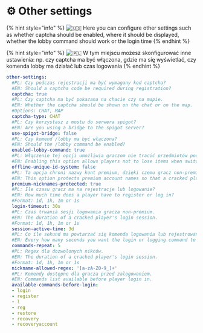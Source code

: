 # ⚙ Other settings

{% hint style="info" %}
![🇺🇸](https://twemoji.maxcdn.com/2/svg/1f1fa-1f1f8.svg) Here you can configure other settings such as whether captcha should be enabled, where it should be displayed, whether the lobby command should work or the login time
{% endhint %}

{% hint style="info" %}
![🇵🇱](https://twemoji.maxcdn.com/2/svg/1f1f5-1f1f1.svg) W tym miejscu możesz skonfigurować inne ustawienia: np. czy captcha ma być włączona, gdzie ma się wyświetlać, czy komenda lobby ma działać lub czas logowania
{% endhint %}

```yaml
other-settings:
  #PL: Czy podczas rejestracji ma być wymagany kod captcha?
  #EN: Should a captcha code be required during registration?
  captcha: true
  #PL: Czy captcha ma być pokazana na chacie czy na mapie.
  #EN: Whether the captcha should be shown on the chat or on the map.
  #Options: CHAT, MAP
  captcha-type: CHAT
  #PL: Czy korzystasz z mostu do serwera spigot?
  #EN: Are you using a bridge to the spigot server?
  use-spigot-bridge: false
  #PL: Czy komend /lobby ma być włączona?
  #EN: Should the /lobby command be enabled?
  enabled-lobby-command: true
  #PL: Włączenie tej opcji umożliwia graczom nie tracić przedmiotów podczas zmiany logowania z non-premium na premium.
  #EN: Enabling this option allows players not to lose items when switching from cracked to premium authentication.
  offline-unique-id-system: false
  #PL: Ta opcja chroni nazwy kont premium, dzięki czemu gracz non-premium nie może zająć nicku premium.
  #EN: This option protects premium account names so that a cracked player cannot take a premium nickname.
  premium-nicknames-protected: true
  #PL: Ile czasu gracz ma na rejestracje lub logowanie?
  #EN: How much time does a player have to register or log in?
  #Format: 1d, 1h, 1m or 1s
  login-timeout: 30s
  #PL: Czas trwania sesji logowania gracza non-premium.
  #EN: The duration of a cracked player's login session.
  #Format: 1d, 1h, 1m or 1s
  session-active-time: 3d
  #PL: Co ile sekund ma powtarzać się komenda logowania lub rejestrowania.
  #EN: Every how many seconds you want the login or logging command to repeat.
  commands-repeat: 5
  #PL: Regex dla dozwolonych nikców.
  #EN: The duration of a cracked player's login session.
  #Format: 1d, 1h, 1m or 1s
  nickname-allowed-regex: '[a-zA-Z0-9_]+'
  #PL: Komendy dostępne dla gracza przed zalogowaniem.
  #EN: Commands list available before player login in.
  available-commands-before-login:
  - login
  - register
  - l
  - reg
  - restore
  - recovery
  - recoveryaccount
```
